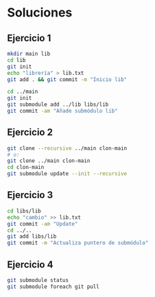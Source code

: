 # Soluciones

## Ejercicio 1

```bash
mkdir main lib
cd lib
git init
echo "librería" > lib.txt
git add . && git commit -m "Inicio lib"

cd ../main
git init
git submodule add ../lib libs/lib
git commit -am "Añade submódulo lib"
```

## Ejercicio 2

```bash
git clone --recursive ../main clon-main
# o:
git clone ../main clon-main
cd clon-main
git submodule update --init --recursive
```

## Ejercicio 3

```bash
cd libs/lib
echo "cambio" >> lib.txt
git commit -am "Update"
cd ../..
git add libs/lib
git commit -m "Actualiza puntero de submódulo"
```

## Ejercicio 4

```bash
git submodule status
git submodule foreach git pull
```

